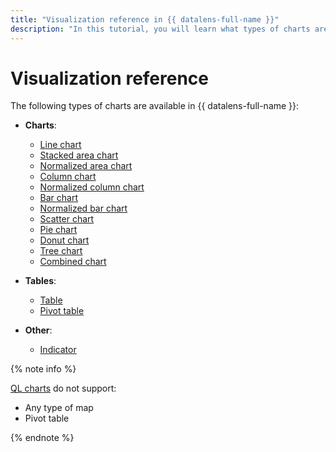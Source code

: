 ```yaml
---
title: "Visualization reference in {{ datalens-full-name }}"
description: "In this tutorial, you will learn what types of charts are available in {{ datalens-short-name }}."
---
```


# Visualization reference

The following types of charts are available in {{ datalens-full-name }}:

* **Charts**:

   - [Line chart](line-chart.md)
   - [Stacked area chart](area-chart.md)
   - [Normalized area chart](normalized-area-chart.md)
   - [Column chart](column-chart.md)
   - [Normalized column chart](normalized-column-chart.md)
   - [Bar chart](bar-chart.md)
   - [Normalized bar chart](normalized-bar-chart.md)
   - [Scatter chart](scatter-chart.md)
   - [Pie chart](pie-chart.md)
   - [Donut chart](ring-chart.md)
   - [Tree chart](tree-chart.md)
   - [Combined chart](combined-chart.md)

* **Tables**:

   - [Table](table-chart.md)
   - [Pivot table](pivot-table-chart.md)


* **Other**:

   - [Indicator](indicator-chart.md)

{% note info %}

[QL charts](../concepts/chart/index.md#sql-charts) do not support:

* Any type of map
* Pivot table

{% endnote %}
